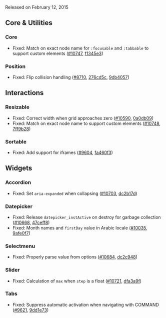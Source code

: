 <script>{
	"title": "jQuery UI 1.11.3 Changelog"
}</script>

Released on February 12, 2015

## Core &amp; Utilities

### Core

* Fixed: Match on exact node name for `:focusable` and `:tabbable` to support custom elements ([#10747](https://bugs.jqueryui.com/ticket/10747), [f1345e3](https://github.com/jquery/jquery-ui/commit/f1345e3900e4ac7e5c496b82c04731ce7535bdf7))

### Position

* Fixed: Flip collision handling ([#8710](https://bugs.jqueryui.com/ticket/8710), [276cd5c](https://github.com/jquery/jquery-ui/commit/276cd5cd8cbef787328335a11ad19864242ccafd), [9db4057](https://github.com/jquery/jquery-ui/commit/9db405798dd5fc8ee603991226916351ec2a0dda))


## Interactions

### Resizable

* Fixed: Correct width when grid approaches zero ([#10590](https://bugs.jqueryui.com/ticket/10590), [0a0db09](https://github.com/jquery/jquery-ui/commit/0a0db09378fb21ef37fa261958d89f7f1a21ba76))
* Fixed: Match on exact node name to support custom elements ([#10748](https://bugs.jqueryui.com/ticket/10748), [7ff9b28](https://github.com/jquery/jquery-ui/commit/7ff9b28de30360e1688c3c1bcf0444def56382ab))

### Sortable

* Fixed: Add support for iframes ([#9604](https://bugs.jqueryui.com/ticket/9604), [fa460f3](https://github.com/jquery/jquery-ui/commit/fa460f36dc8191e4fe23c02bcbcc7d5006b51d7e))


## Widgets

### Accordion

* Fixed: Set `aria-expanded` when collapsing ([#10703](https://bugs.jqueryui.com/ticket/10703), [dc2b17d](https://github.com/jquery/jquery-ui/commit/dc2b17d62f77e6f9795eecdebb0d37603ffd285b))

### Datepicker

* Fixed: Release `datepicker_instActive` on destroy for garbage collection ([#10668](https://bugs.jqueryui.com/ticket/10668), [47ceff8](https://github.com/jquery/jquery-ui/commit/47ceff8dbd1f64c081f8fd136d86a5db23fef0ff))
* Fixed: Month names and `firstDay` value in Arabic locale ([#10035](https://bugs.jqueryui.com/ticket/10035), [9afe0f7](https://github.com/jquery/jquery-ui/commit/9afe0f7b8a1fc0c282f0561899e4195f601c8538))

### Selectmenu

* Fixed: Properly parse value from options ([#10684](https://bugs.jqueryui.com/ticket/10684), [dc2c948](https://github.com/jquery/jquery-ui/commit/dc2c948dd621c4ce9397789f880370904e75f233))

### Slider

* Fixed: Calculation of `max` when `step` is a float ([#10721](https://bugs.jqueryui.com/ticket/10721), [dfa3a9f](https://github.com/jquery/jquery-ui/commit/dfa3a9f8c983f5206d49000a170b42581fcc5478))

### Tabs

* Fixed: Suppress automatic activation when navigating with COMMAND ([#9621](https://bugs.jqueryui.com/ticket/9621), [9dd1e73](https://github.com/jquery/jquery-ui/commit/9dd1e733f3a9526344e226e07bfdbdd2bfba5ea9))

